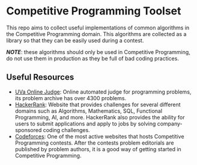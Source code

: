 # Competitive Programming Toolset

This repo aims to collect useful implementations of common algorithms in the
Competitive Programming domain. This algorithms are collected as a library
so that they can be easily used during a contest.

__*NOTE*__: these algorithms should only be used in Competitive Programming, do not 
use them in production as they be full of bad coding practices.

## Useful Resources

- [UVa Online Judge](https://onlinejudge.org/index.php): Online automated judge 
for programming problems, its problem archive has over 4300 problems.
- [HackerRank](https://www.hackerrank.com/): Website that provides challenges
for several different domains such as Algorithms, Mathematics, SQL, 
Functional Programming, AI, and more. HackerRank also provides the ability for 
users to submit applications and apply to jobs by solving company-sponsored 
coding challenges.
- [Codeforces](https://codeforces.com/): One of the most active websites that 
hosts Competitive Programming contests. After the contests problem editorials
are published by problem authors, it is a good way of getting started in 
Competitive Programming.

